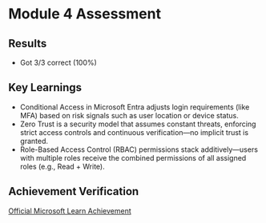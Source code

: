 # Module 4 Assessment

## Results
- Got 3/3 correct (100%)


## Key Learnings
- Conditional Access in Microsoft Entra adjusts login requirements (like MFA) based on risk signals such as user location or device status.
- Zero Trust is a security model that assumes constant threats, enforcing strict access controls and continuous verification—no implicit trust is granted.
- Role-Based Access Control (RBAC) permissions stack additively—users with multiple roles receive the combined permissions of all assigned roles (e.g., Read + Write).

## Achievement Verification
[Official Microsoft Learn Achievement](https://learn.microsoft.com/api/achievements/share/en-us/HashirAli-4587/A4WVSTQ7?sharingId=1F4C37747A31F4CC)

